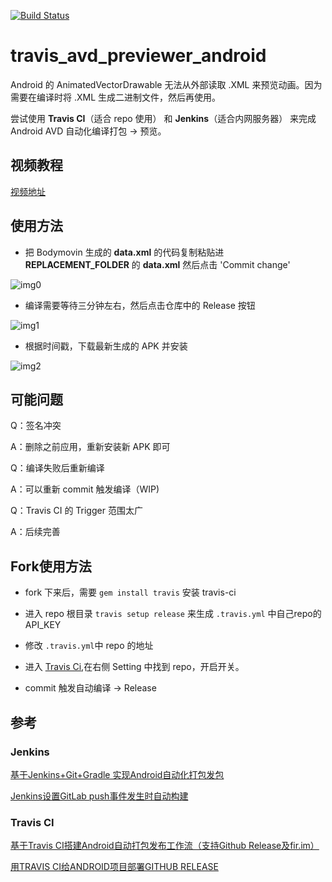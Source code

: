 [![Build Status](https://travis-ci.org/MartinRGB/jenkins_avd_previewer_android.svg?branch=master)](https://travis-ci.org/MartinRGB/jenkins_avd_previewer_android)

# travis_avd_previewer_android

Android 的 AnimatedVectorDrawable  无法从外部读取 .XML 来预览动画。因为需要在编译时将 .XML 生成二进制文件，然后再使用。

尝试使用 **Travis CI**（适合 repo 使用） 和 **Jenkins**（适合内网服务器） 来完成Android AVD 自动化编译打包 -> 预览。

## 视频教程

[视频地址](https://github.com/MartinRGB/travis_avd_previewer_android/blob/master/art/tutorial.mp4?raw=true)

## 使用方法

- 把 Bodymovin 生成的 **data.xml** 的代码复制粘贴进 **REPLACEMENT_FOLDER** 的 **data.xml** 然后点击 'Commit change'

![img0](https://github.com/MartinRGB/travis_avd_previewer_android/blob/master/art/0.png?raw=true)

- 编译需要等待三分钟左右，然后点击仓库中的 Release 按钮

![img1](https://github.com/MartinRGB/travis_avd_previewer_android/blob/master/art/1.jpg?raw=true)

- 根据时间戳，下载最新生成的 APK 并安装

![img2](https://github.com/MartinRGB/travis_avd_previewer_android/blob/master/art/2.jpg?raw=true)

## 可能问题

Q：签名冲突

A：删除之前应用，重新安装新 APK 即可

Q：编译失败后重新编译

A：可以重新 commit 触发编译（WIP)

Q：Travis CI 的 Trigger 范围太广

A：后续完善

## Fork使用方法

- fork 下来后，需要 `gem install travis` 安装 travis-ci

- 进入 repo 根目录 `travis setup release` 来生成 `.travis.yml` 中自己repo的 API_KEY

- 修改 `.travis.yml`中 repo 的地址

- 进入 [Travis Ci](https://travis-ci.org/),在右侧 Setting 中找到 repo，开启开关。

- commit 触发自动编译 -> Release


## 参考

### Jenkins

[基于Jenkins+Git+Gradle 实现Android自动化打包发包](https://www.jianshu.com/p/426e7033b0a5)

[Jenkins设置GitLab push事件发生时自动构建](https://blog.csdn.net/maggietian77/article/details/78724055)

### Travis CI

[基于Travis CI搭建Android自动打包发布工作流（支持Github Release及fir.im）](https://avnpc.com/pages/android-auto-deploy-workflow-on-travis-ci)

[用TRAVIS CI给ANDROID项目部署GITHUB RELEASE](http://kescoode.com/travis-ci-android-github-release/)

